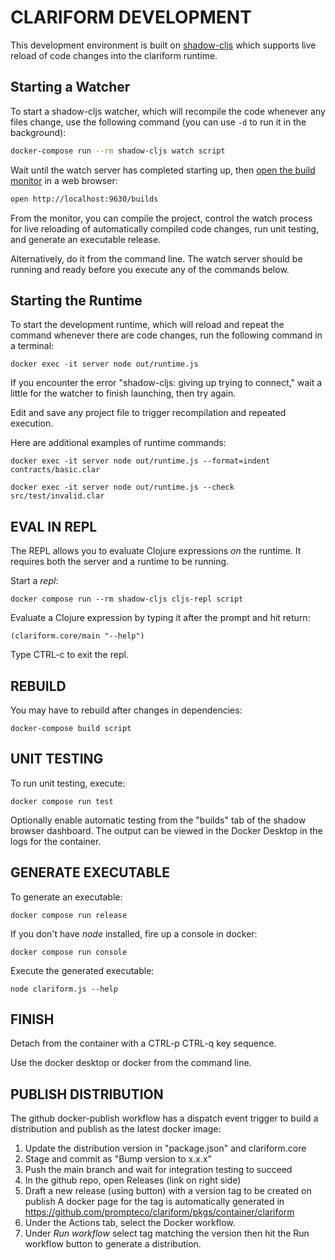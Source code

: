 # CLARIFORM DEVELOPMENT

This development environment is built on [shadow-cljs](https://github.com/thheller/shadow-cljs) which supports live reload of code changes into the clariform runtime.

## Starting a Watcher

To start a shadow-cljs watcher, which will recompile the code whenever any files change, use the following command (you can use `-d` to run it in the background):

```bash
docker-compose run --rm shadow-cljs watch script
```

Wait until the watch server has completed starting up, then [open the build monitor](http://localhost:9630/builds) in a web browser:

```bash
open http://localhost:9630/builds
```

From the monitor, you can compile the project, control the watch process for live reloading of automatically compiled code changes, run unit testing, and generate an executable release.

Alternatively, do it from the command line. The watch server should be running and ready before you execute any of the commands below.

## Starting the Runtime

To start the development runtime, which will reload and repeat the command whenever there are code changes, run the following command in a terminal:

```
docker exec -it server node out/runtime.js
```

If you encounter the error "shadow-cljs: giving up trying to connect," wait a little for the watcher to finish launching, then try again.

Edit and save any project file to trigger recompilation and repeated execution.

Here are additional examples of runtime commands:

```
docker exec -it server node out/runtime.js --format=indent contracts/basic.clar
```

```
docker exec -it server node out/runtime.js --check src/test/invalid.clar
```

## EVAL IN REPL 

The REPL allows you to evaluate Clojure expressions _on_ the runtime. 
It requires both the server and a runtime to be running.

Start a _repl_: 

```
docker compose run --rm shadow-cljs cljs-repl script
```

Evaluate a Clojure expression by typing it after the prompt and hit return:

```
(clariform.core/main "--help")
```

Type CTRL-c to exit the repl.

## REBUILD

You may have to rebuild after changes in dependencies:

```
docker-compose build script
```

## UNIT TESTING 

To run unit testing, execute:

```
docker compose run test
```

Optionally enable automatic testing from the "builds" tab of the shadow browser 
dashboard. The output can be viewed in the Docker Desktop in the logs for the
container.

## GENERATE EXECUTABLE

To generate an executable:

```
docker compose run release
```

If you don't have _node_ installed, fire up a console in docker:

```
docker compose run console
```

Execute the generated executable:

```
node clariform.js --help
```

## FINISH

Detach from the container with a CTRL-p CTRL-q key sequence.

Use the docker desktop or docker from the command line.

## PUBLISH DISTRIBUTION

The github docker-publish workflow has a dispatch event trigger 
to build a distribution and publish as the latest docker image:

1. Update the distribution version in "package.json" and clariform.core
2. Stage and commit as "Bump version to x.x.x"
3. Push the main branch and wait for integration testing to succeed
4. In the github repo, open Releases (link on right side)
5. Draft a new release (using button) with a version tag to be created on publish
   A docker page for the tag is automatically generated in
   https://github.com/prompteco/clariform/pkgs/container/clariform
7. Under the Actions tab, select the Docker workflow. 
8. Under _Run workflow_ select tag matching the version then hit the Run workflow button to generate a distribution.



